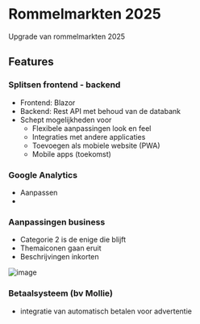 # Rommelmarkten 2025
Upgrade van rommelmarkten 2025

## Features

### Splitsen frontend - backend
- Frontend: Blazor
- Backend: Rest API met behoud van de databank
- Schept mogelijkheden voor
  - Flexibele aanpassingen look en feel
  - Integraties met andere applicaties
  - Toevoegen als mobiele website (PWA)
  - Mobile apps (toekomst)

### Google Analytics 
-  Aanpassen
-  

### Aanpassingen business
- Categorie 2 is de enige die blijft
- Themaiconen gaan eruit
- Beschrijvingen inkorten
  
![image](https://github.com/user-attachments/assets/9899a5a0-9cc8-46dd-91ba-5772cb3261a9)

### Betaalsysteem (bv Mollie)
- integratie van automatisch betalen voor advertentie

